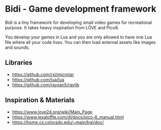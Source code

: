 # Bidi - Game development framework

Bidi is a tiny framework for developing small video games for recreational
purpose. It takes heavy inspiration from LÖVE and Pico8.

You develop your games in Lua and you are only allowed to have one Lua file
where all your code lives. You can then load external assets like images and
sounds.

## Libraries

- https://github.com/rxi/microtar
- https://github.com/lua/lua
- https://github.com/raysan5/raylib

## Inspiration & Materials

- https://www.love2d.org/wiki/Main_Page
- https://www.lexaloffle.com/dl/docs/pico-8_manual.html
- https://home.cs.colorado.edu/~main/bgi/doc/
